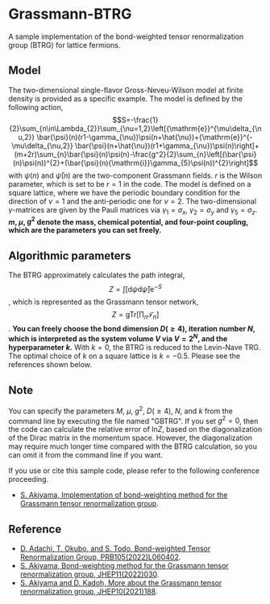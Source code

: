# Grassmann-BTRG

A sample implementation of the bond-weighted tensor renormalization group (BTRG) for lattice fermions.

## Model

The two-dimensional single-flavor Gross-Neveu-Wilson model at finite density is provided as a specific example. The model is defined by the following action,
$$S=-\frac{1}{2}\sum_{n\in\Lambda_{2}}\sum_{\nu=1,2}\left[{\mathrm{e}}^{\mu\delta_{\nu,2}} \bar{\psi}(n)(r1-\gamma_{\nu})\psi(n+\hat{\nu})+{\mathrm{e}}^{-\mu\delta_{\nu,2}} \bar{\psi}(n+\hat{\nu})(r1+\gamma_{\nu})\psi(n)\right]+(m+2r)\sum_{n}\bar{\psi}(n)\psi(n)-\frac{g^2}{2}\sum_{n}\left[(\bar{\psi}(n)\psi(n))^{2}+(\bar{\psi}(n){\mathrm{i}}\gamma_{5}\psi(n))^{2}\right]$$
with $\psi(n)$ and $\bar{\psi}(n)$ are the two-component Grassmann fields. $r$ is the Wilson parameter, which is set to be $r=1$ in the code. The model is defined on a square lattice, where we have the periodic boundary condition for the direction of $\nu=1$ and the anti-periodic one for $\nu=2$. The two-dimensional $\gamma$-matrices are given by the Pauli matrices via $\gamma_{1}=\sigma_{x}$, $\gamma_{2}=\sigma_{y}$ and $\gamma_{5}=\sigma_{z}$. 
**$m$, $\mu$, $g^{2}$ denote the mass, chemical potential, and four-point coupling, which are the parameters you can set freely.**

## Algorithmic parameters

The BTRG approximately calculates the path integral,
$$Z=\int[{\mathrm{d}}\psi{\mathrm{d}}\bar{\psi}]{\mathrm e}^{-S}$$,
which is represented as the Grassmann tensor network,
$$Z={\mathrm{gTr}}\left[\prod_{n}\mathcal{T}_{n}\right]$$.
**You can freely choose the bond dimension $D(\ge4)$, iteration number $N$, which is interpreted as the system volume $V$ via $V=2^{N}$, and the hyperparameter $k$.** With $k=0$, the BTRG is reduced to the Levin-Nave TRG. The optimal choice of $k$ on a square lattice is $k=-0.5$. Please see the references shown below.

## Note

You can specify the parameters $M$, $\mu$, $g^{2}$, $D(\ge4)$, $N$, and $k$ from the command line by executing the file named "GBTRG". If you set $g^{2}=0$, then the code can calculate the relative error of ${\mathrm{ln}}Z$, based on the diagonalization of the Dirac matrix in the momentum space. However, the diagonalization may require much longer time compared with the BTRG calculation, so you can omit it from the command line if you want.

If you use or cite this sample code, please refer to the following conference proceeding.

- [S. Akiyama, Implementation of bond-weighting method for the Grassmann tensor renormalization group](https://arxiv.org/abs/2311.17691).

## Reference

- [D. Adachi, T. Okubo, and S. Todo, Bond-weighted Tensor Renormalization Group, PRB105(2022)L060402](https://journals.aps.org/prb/abstract/10.1103/PhysRevB.105.L060402).
- [S. Akiyama, Bond-weighting method for the Grassmann tensor renormalization group, JHEP11(2022)030](https://link.springer.com/article/10.1007/JHEP11(2022)030).
- [S. Akiyama and D. Kadoh, More about the Grassmann tensor renormalization group, JHEP10(2021)188](https://link.springer.com/article/10.1007/JHEP10(2021)188).
